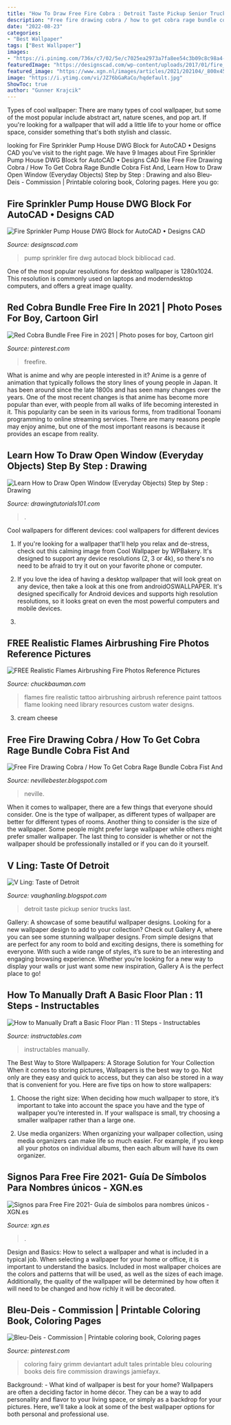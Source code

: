 ```yaml
---
title: "How To Draw Free Fire Cobra : Detroit Taste Pickup Senior Trucks Last"
description: "Free fire drawing cobra / how to get cobra rage bundle cobra fist and"
date: "2022-08-23"
categories:
- "Best Wallpaper"
tags: ["Best Wallpaper"]
images:
- "https://i.pinimg.com/736x/c7/02/5e/c7025ea2973a7fa8ee54c3b09c8c98a4--bleu-grimm.jpg"
featuredImage: "https://designscad.com/wp-content/uploads/2017/01/fire_sprinkler_pump_house_dwg_block_for_autocad_51999.gif"
featured_image: "https://www.xgn.nl/images/articles/2021/202104/_800x450_crop_center-center_82_line/ffsig.f1618911579.jpg"
image: "https://i.ytimg.com/vi/JZ76bGaRaCo/hqdefault.jpg"
ShowToc: true
author: "Gunner Krajcik"
---
```



Types of cool wallpaper:
There are many types of cool wallpaper, but some of the most popular include abstract art, nature scenes, and pop art. If you're looking for a wallpaper that will add a little life to your home or office space, consider something that's both stylish and classic.

	

		
looking for Fire Sprinkler Pump House DWG Block for AutoCAD • Designs CAD you've visit to the right page. We have 9 Images about Fire Sprinkler Pump House DWG Block for AutoCAD • Designs CAD like Free Fire Drawing Cobra / How To Get Cobra Rage Bundle Cobra Fist And, Learn How to Draw Open Window (Everyday Objects) Step by Step : Drawing and also Bleu-Deis - Commission | Printable coloring book, Coloring pages. Here you go:
		
    
## Fire Sprinkler Pump House DWG Block For AutoCAD • Designs CAD

<img loading=lazy src="https://designscad.com/wp-content/uploads/2017/01/fire_sprinkler_pump_house_dwg_block_for_autocad_51999.gif" onerror="this.onerror=null;this.src='https://tse1.mm.bing.net/th?id=OIP.I_jZ5ie0nKO4tH_6Dnml4gHaFw&amp;pid=15.1';" alt="Fire Sprinkler Pump House DWG Block for AutoCAD • Designs CAD">

_Source: designscad.com_

>pump sprinkler fire dwg autocad block bibliocad cad. 

	

One of the most popular resolutions for desktop wallpaper is 1280x1024. This resolution is commonly used on laptops and moderndesktop computers, and offers a great image quality.

    
## Red Cobra Bundle Free Fire In 2021 | Photo Poses For Boy, Cartoon Girl

<img loading=lazy src="https://i.pinimg.com/736x/1e/3b/6c/1e3b6cde4d90bfd3fcb42c9f35627031.jpg" onerror="this.onerror=null;this.src='https://tse3.mm.bing.net/th?id=OIP.Gp5lS-EbaKa8XRzWYc9RfgHaMh&amp;pid=15.1';" alt="Red Cobra Bundle Free Fire in 2021 | Photo poses for boy, Cartoon girl">

_Source: pinterest.com_

>freefire. 

	

What is anime and why are people interested in it?
Anime is a genre of animation that typically follows the story lines of young people in Japan. It has been around since the late 1800s and has seen many changes over the years. One of the most recent changes is that anime has become more popular than ever, with people from all walks of life becoming interested in it. This popularity can be seen in its various forms, from traditional Toonami programming to online streaming services. There are many reasons people may enjoy anime, but one of the most important reasons is because it provides an escape from reality.

    
## Learn How To Draw Open Window (Everyday Objects) Step By Step : Drawing

<img loading=lazy src="https://cdn-0.drawingtutorials101.com/drawing-tutorials/Others/Everyday-Objects/open-window/how-to-draw-Open-Window-step-6.png" onerror="this.onerror=null;this.src='https://tse3.mm.bing.net/th?id=OIP.FQ5MwuXYdFHTZXmuAgu5fgHaFQ&amp;pid=15.1';" alt="Learn How to Draw Open Window (Everyday Objects) Step by Step : Drawing">

_Source: drawingtutorials101.com_

>. 

	

Cool wallpapers for different devices:
cool wallpapers for different devices 

1. If you're looking for a wallpaper that'll help you relax and de-stress, check out this calming image from Cool Wallpaper by WPBakery. It's designed to support any device resolutions (2, 3 or 4k), so there's no need to be afraid to try it out on your favorite phone or computer.

2. If you love the idea of having a desktop wallpaper that will look great on any device, then take a look at this one from androidOSWALLPAPER. It's designed specifically for Android devices and supports high resolution resolutions, so it looks great on even the most powerful computers and mobile devices.

3.

    
## FREE Realistic Flames Airbrushing Fire Photos Reference Pictures

<img loading=lazy src="http://www.chuckbauman.com/flames-photo-reference-for-airbrushing-05.jpg" onerror="this.onerror=null;this.src='https://tse2.mm.bing.net/th?id=OIP.Z4F_sR-zoP0snuQ6A0IaFwHaLH&amp;pid=15.1';" alt="FREE Realistic Flames Airbrushing Fire Photos Reference Pictures">

_Source: chuckbauman.com_

>flames fire realistic tattoo airbrushing airbrush reference paint tattoos flame looking need library resources custom water designs. 

	

3. cream cheese 

    
## Free Fire Drawing Cobra / How To Get Cobra Rage Bundle Cobra Fist And

<img loading=lazy src="https://i.ytimg.com/vi/JZ76bGaRaCo/hqdefault.jpg" onerror="this.onerror=null;this.src='https://tse2.mm.bing.net/th?id=OIP.BJih56icOXnU-ODSxk1HAgHaFj&amp;pid=15.1';" alt="Free Fire Drawing Cobra / How To Get Cobra Rage Bundle Cobra Fist And">

_Source: nevillebester.blogspot.com_

>neville. 

	

When it comes to wallpaper, there are a few things that everyone should consider. One is the type of wallpaper, as different types of wallpaper are better for different types of rooms. Another thing to consider is the size of the wallpaper. Some people might prefer large wallpaper while others might prefer smaller wallpaper. The last thing to consider is whether or not the wallpaper should be professionally installed or if you can do it yourself.

    
## V Ling: Taste Of Detroit

<img loading=lazy src="http://4.bp.blogspot.com/_annTPGBcsB4/TJ6CEH4sT6I/AAAAAAAAEAo/4w3aAvm5I_8/s640/IMGP6131.JPG" onerror="this.onerror=null;this.src='https://tse2.mm.bing.net/th?id=OIP.uoQRtRsDR5E82laRRe1IMwAAAA&amp;pid=15.1';" alt="V Ling: Taste of Detroit">

_Source: vaughanling.blogspot.com_

>detroit taste pickup senior trucks last. 

	

Gallery: A showcase of some beautiful wallpaper designs.
Looking for a new wallpaper design to add to your collection? Check out Gallery A, where you can see some stunning wallpaper designs. From simple designs that are perfect for any room to bold and exciting designs, there is something for everyone. With such a wide range of styles, it’s sure to be an interesting and engaging browsing experience. Whether you’re looking for a new way to display your walls or just want some new inspiration, Gallery A is the perfect place to go!





	
	
    
## How To Manually Draft A Basic Floor Plan : 11 Steps - Instructables

<img loading=lazy src="https://content.instructables.com/ORIG/FLE/FTNN/HSHDS3XI/FLEFTNNHSHDS3XI.jpg?frame=1" onerror="this.onerror=null;this.src='https://tse3.mm.bing.net/th?id=OIP.0fDDyakX9Wh3hJh26wwf1wHaJ4&amp;pid=15.1';" alt="How to Manually Draft a Basic Floor Plan : 11 Steps - Instructables">

_Source: instructables.com_

>instructables manually. 

	

The Best Way to Store Wallpapers: A Storage Solution for Your Collection
When it comes to storing pictures, Wallpapers is the best way to go. Not only are they easy and quick to access, but they can also be stored in a way that is convenient for you. Here are five tips on how to store wallpapers:
1) Choose the right size: When deciding how much wallpaper to store, it’s important to take into account the space you have and the type of wallpaper you’re interested in. If your wallspace is small, try choosing a smaller wallpaper rather than a large one.

2) Use media organizers: When organizing your wallpaper collection, using media organizers can make life so much easier. For example, if you keep all your photos on individual albums, then each album will have its own organizer.

    
## Signos Para Free Fire 2021- Guía De Símbolos Para Nombres únicos - XGN.es

<img loading=lazy src="https://www.xgn.nl/images/articles/2021/202104/_800x450_crop_center-center_82_line/ffsig.f1618911579.jpg" onerror="this.onerror=null;this.src='https://tse3.mm.bing.net/th?id=OIP.IdujNwR4s20Hcs9Vx74XwgHaEK&amp;pid=15.1';" alt="Signos para Free Fire 2021- Guía de símbolos para nombres únicos - XGN.es">

_Source: xgn.es_

>. 

	

Design and Basics: How to select a wallpaper and what is included in a typical job.
When selecting a wallpaper for your home or office, it is important to understand the basics. Included in most wallpaper choices are the colors and patterns that will be used, as well as the sizes of each image. Additionally, the quality of the wallpaper will be determined by how often it will need to be changed and how richly it will be decorated.

    
## Bleu-Deis - Commission | Printable Coloring Book, Coloring Pages

<img loading=lazy src="https://i.pinimg.com/736x/c7/02/5e/c7025ea2973a7fa8ee54c3b09c8c98a4--bleu-grimm.jpg" onerror="this.onerror=null;this.src='https://tse1.mm.bing.net/th?id=OIP.kPPN1WFkPvua8ferXCAW-wHaJ9&amp;pid=15.1';" alt="Bleu-Deis - Commission | Printable coloring book, Coloring pages">

_Source: pinterest.com_

>coloring fairy grimm deviantart adult tales printable bleu colouring books deis fire commission drawings jamiefayx. 

	

Background: - What kind of wallpaper is best for your home?
Wallpapers are often a deciding factor in home décor. They can be a way to add personality and flavor to your living space, or simply as a backdrop for your pictures. Here, we'll take a look at some of the best wallpaper options for both personal and professional use.

